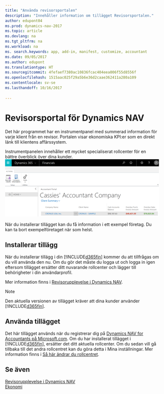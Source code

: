 ```yaml
---
title: "Använda revisorsportalen"
description: "Innehåller information om tillägget Revisorsportalen."
author: edupont04
ms.prod: dynamics-nav-2017
ms.topic: article
ms.devlang: na
ms.tgt_pltfrm: na
ms.workload: na
ms. search.keywords: app, add-in, manifest, customize, accountant
ms.date: 09/05/2017
ms.author: edupont
ms.translationtype: HT
ms.sourcegitcommit: 4fefaef7380ac10836fcac404eea006f55d8556f
ms.openlocfilehash: 1515aac025f29a5b6e36d2caae362411a280a109
ms.contentlocale: sv-se
ms.lasthandoff: 10/16/2017

---
```

# <a name="accountant-portal-for-dynamics-nav"></a>Revisorsportal för Dynamics NAV
Det här programmet har en instrumentpanel med summerad information för varje klient från en revisor. Portalen visar ekonomiska KPI:er som en direkt länk till klientens affärssystem.  

Instrumentpanelen innehåller ett mycket specialiserat rollcenter för en bättre överblick över dina kunder.  
[![Revisorsportal](./media/ui-extensions-accportal/accountant-portal.png)](https://go.microsoft.com/fwlink/?linkid=851257)

När du installerar tillägget kan du få information i ett exempel företag. Du kan ta bort exempelföretaget när som helst.  

## <a name="installing-the-extension"></a>Installerar tillägg
När du installerar tillägg i din [!INCLUDE[d365fin](includes/d365fin_md.md)] kommer du att tillfrågas om du vill använda den nu. Om du gör det måste du logga ut och logga in igen eftersom tillägget ersätter ditt nuvarande rollcenter och lägger till behörigheter i din användarprofil.  

Mer information finns i [Revisorupplevelse i Dynamics NAV](finance-accounting.md).  

> [!NOTE]  
>  Den aktuella versionen av tillägget kräver att dina kunder använder [!INCLUDE[d365fin](includes/d365fin_md.md)].  

## <a name="using-the-extension"></a>Använda tillägget
Det här tillägget används när du registrerar dig på [Dynamics NAV for Accountants på Microsoft.com](https://www.microsoft.com/en-us/dynamics365/financial-insights-for-accountants). Om du har installerat tillägget i [!INCLUDE[d365fin](includes/d365fin_md.md)], ersätter det ditt aktuella rollcenter. Om du sedan vill gå tillbaka till det andra rollcentret kan du göra detta i Mina inställningar. Mer information finns i [Så här ändrar du rollcentret](change-role.md).  

## <a name="see-also"></a>Se även
[Revisorupplevelse i Dynamics NAV](finance-accounting.md)  
[Ekonomi](finance.md)  

